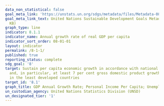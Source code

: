 ```yaml
---
data_non_statistical: false
goal_meta_link: 'https://unstats.un.org/sdgs/metadata/files/Metadata-08-01-01.pdf '
goal_meta_link_text: United Nations Sustainable Development Goals Metadata (PDF 232
  KB)
graph_type: line
indicator: 8.1.1
indicator_name: Annual growth rate of real GDP per capita
indicator_sort_order: 08-01-01
layout: indicator
permalink: /8-1-1/
published: true
reporting_status: complete
sdg_goal: '8'
target: Sustain per capita economic growth in accordance with national circumstances
  and, in particular, at least 7 per cent gross domestic product growth per annum
  in the least developed countries
target_id: '8.1'
graph_title: GDP Annual Growth Rate; Personal Income Per Capita; Unemployment Rate
un_custodian_agency: United Nations Statistics Division (UNSD)
un_designated_tier: '1'
---
```

